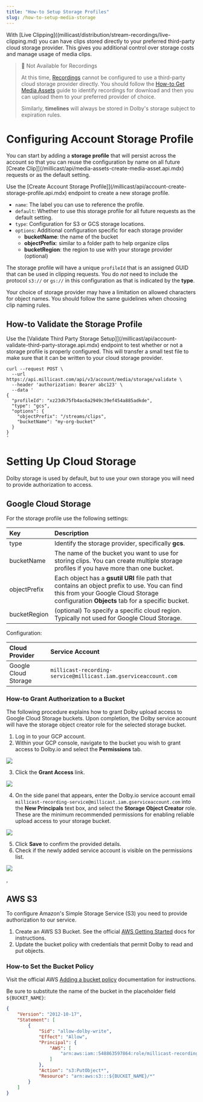 ```yaml
---
title: "How-to Setup Storage Profiles"
slug: /how-to-setup-media-storage
---
```

With [Live Clipping]((millicast/distribution/stream-recordings/live-clipping.md) you can have clips stored directly to your preferred third-party cloud storage provider. This gives you additional control over storage costs and manage usage of media clips. 

> 🚧 Not Available for Recordings
> 
> At this time, [Recordings](/millicast/distribution/stream-recordings/starting-recording.md) cannot be configured to use a third-party cloud storage provider directly. You should follow the [How-to Get Media Assets](/millicast/distribution/stream-recordings/how-to-get-media-assets.md) guide to identify recordings for download and then you can upload them to your preferred provider of choice.
> 
> Similarly, **timelines** will always be stored in Dolby's storage subject to expiration rules.

# Configuring Account Storage Profile

You can start by adding a **storage profile** that will persist across the account so that you can reuse the configuration by name on all future [Create Clip]](/millicast/api/media-assets-create-media-asset.api.mdx) requests or as the default setting.

Use the [Create Account Storage Profile]](/millicast/api/account-create-storage-profile.api.mdx) endpoint to create a new storage profile. 

- `name`: The label you can use to reference the profile.
- `default`: Whether to use this storage profile for all future requests as the default setting.
- `type`: Configuration for S3 or GCS storage locations.
- `options`: Additional configuration specific for each storage provider
  - **bucketName**: the name of the bucket
  - **objectPrefix**: similar to a folder path to help organize clips
  - **bucketRegion**: the region to use with your storage provider (optional)

The storage profile will have a unique `profileId` that is an assigned GUID that can be used in clipping requests. You do _not_ need to include the protocol `s3://` or `gs://` in this configuration as that is indicated by the **type**.

Your choice of storage provider may have a limitation on allowed characters for object names. You should follow the same guidelines when choosing clip naming rules.

## How-to Validate the Storage Profile

Use the [Validate Third Party Storage Setup]](/millicast/api/account-validate-third-party-storage.api.mdx) endpoint to test whether or not a storage profile is properly configured. This will transfer a small test file to make sure that it can be written to your cloud storage provider.

```curl
curl --request POST \
  --url https://api.millicast.com/api/v3/account/media/storage/validate \
  --header 'authorization: Bearer abc123' \
  --data '
{
  "profileId": "xz23dk75fb4ac6a2949c39ef454a885adkde",
  "type": "gcs",
  "options": {
    "objectPrefix": "/streams/clips",
    "bucketName": "my-org-bucket"
  }
}
'
```

# Setting Up Cloud Storage

Dolby storage is used by default, but to use your own storage you will need to provide authorization to access.

## Google Cloud Storage

For the storage profile use the following settings:

| Key          | Description                                                                                                                                                                             |
| :----------- | :-------------------------------------------------------------------------------------------------------------------------------------------------------------------------------------- |
| type         | Identify the storage provider, specifically **gcs**.                                                                                                                                    |
| bucketName   | The name of the bucket you want to use for storing clips. You can create multiple storage profiles if you have more than one bucket.                                                    |
| objectPrefix | Each object has a **gsutil URI** file path that contains an object prefix to use. You can find this from your Google Cloud Storage configuration **Objects** tab for a specific bucket. |
| bucketRegion | (optional) To specify a specific cloud region. Typically not used for Google Cloud Storage.                                                                                             |

Configuration:

| Cloud Provider       | Service Account                                                                                                                       |
| :------------------- | :------------------------------------------------------------------------------------------------------------------------------------ |
| Google Cloud Storage | `millicast-recording-service@millicast.iam.gserviceaccount.com` |

### How-to Grant Authorization to a Bucket

The following procedure explains how to grant Dolby upload access to Google Cloud Storage buckets. Upon completion, the Dolby service account will have the storage object creator role for the selected storage bucket.

1. Log in to your GCP account.
2. Within your GCP console, navigate to the bucket you wish to grant access to Dolby.io and select the **Permissions** tab. 

   
![](../../assets/img/Screenshot_2024-02-14_at_2.30.39_pm.png)

3. Click the **Grant Access** link. 

   
![](../../assets/img/Screenshot_2024-02-14_at_2.35.17_pm.png)

4. On the side panel that appears, enter the Dolby.io service account email `millicast-recording-service@millicast.iam.gserviceaccount.com` into the **New Principals** text box, and select the **Storage Object Creator** role. These are the minimum recommended permissions for enabling reliable upload access to your storage bucket. 

   
![](../../assets/img/Screenshot_2024-02-14_at_2.37.07_pm.png)

5. Click **Save** to confirm the provided details.
6. Check if the newly added service account is visible on the permissions list. 

   
![](../../assets/img/Screenshot_2024-02-14_at_2.41.23_pm.png)


, 

## AWS S3

To configure Amazon's Simple Storage Service (S3) you need to provide authorization to our service.

1. Create an AWS S3 Bucket. See the official [AWS Getting Started](https://docs.aws.amazon.com/AmazonS3/latest/userguide/creating-bucket.html) docs for instructions.
2. Update the bucket policy with credentials that permit Dolby to read and put objects.

### How-to Set the Bucket Policy

Visit the official AWS [Adding a bucket policy](https://docs.aws.amazon.com/AmazonS3/latest/userguide/add-bucket-policy.html) documentation for instructions.

Be sure to substitute the name of the bucket in the placeholder field `${BUCKET_NAME}`:

```json Policy
{
    "Version": "2012-10-17",
    "Statement": [
        {
            "Sid": "allow-dolby-write",
            "Effect": "Allow",
            "Principal": {
                "AWS": [
                    "arn:aws:iam::548863597864:role/millicast-recording-service"
                ]
            },
            "Action": "s3:PutObject*",
            "Resource": "arn:aws:s3:::${BUCKET_NAME}/*"
        }
    ]
}
```
